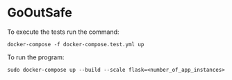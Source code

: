 # GoOutSafe

To execute the tests run the command:
```
docker-compose -f docker-compose.test.yml up
```

To run the program:
```
sudo docker-compose up --build --scale flask=<number_of_app_instances>
```
